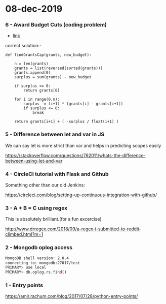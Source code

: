 # 08-dec-2019

### 6 - Award Budget Cuts (coding problem)

- [link](https://www.pramp.com/question/r1Kw0vwG6OhK9AEGAyWV)

correct solution:-
```python3
def findGrantsCap(grants, new_budget):

	n = len(grants)
	grants = list(reversed(sorted(grants)))
	grants.append(0)
	surplus = sum(grants) - new_budget

	if surplus <= 0:
		return grants[0]
	
	for i in range(0,n):
		surplus -= (i+1) * (grants[i] - grants[i+1])
		if surplus <= 0:
			break

	return grants[i+1] + ( -surplus / float(i+1) )
```


### 5 - Difference between let and var in JS

We can say let is more strict than var and helps in predicting scopes easily

https://stackoverflow.com/questions/762011/whats-the-difference-between-using-let-and-var

### 4 - CircleCI tutorial with Flask and Github

Something other than our old Jenkins:

https://circleci.com/blog/setting-up-continuous-integration-with-github/


### 3 - A + B = C using regex

This is absolutely brilliant.(for a fun excercise)

http://www.drregex.com/2018/09/a-regex-i-submitted-to-reddit-climbed.html?m=1

### 2 - Mongodb oplog access

```bash
MongoDB shell version: 2.0.4
connecting to: mongodb:27017/test
PRIMARY> use local
PRIMARY> db.oplog.rs.find()
```

### 1 - Entry points

https://amir.rachum.com/blog/2017/07/28/python-entry-points/
